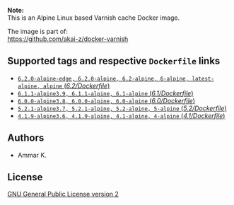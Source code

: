 **Note:**  
This is an Alpine Linux based Varnish cache Docker image.

The image is part of:  
https://github.com/akai-z/docker-varnish

## Supported tags and respective `Dockerfile` links

* [`6.2.0-alpine-edge, 6.2.0-alpine, 6.2-alpine, 6-alpine, latest-alpine, alpine` (*6.2/Dockerfile*)](6.2/Dockerfile)
* [`6.1.1-alpine3.9, 6.1.1-alpine, 6.1-alpine` (*6.1/Dockerfile*)](6.1/Dockerfile)
* [`6.0.0-alpine3.8, 6.0.0-alpine, 6.0-alpine` (*6.0/Dockerfile*)](6.0/Dockerfile)
* [`5.2.1-alpine3.7, 5.2.1-alpine, 5.2-alpine, 5-alpine` (*5.2/Dockerfile*)](5.2/Dockerfile)
* [`4.1.9-alpine3.6, 4.1.9-alpine, 4.1-alpine, 4-alpine` (*4.1/Dockerfile*)](4.1/Dockerfile)

## Authors

* Ammar K.

## License

[GNU General Public License version 2](LICENSE)
